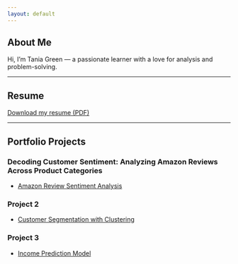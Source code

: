 ```yaml
---
layout: default
---
```


## About Me

Hi, I’m Tania Green — a passionate learner with a love for analysis and problem-solving.

---

## Resume

[Download my resume (PDF)](/files/Tania_Green_Resume_2025.pdf)

---

## Portfolio Projects
### Decoding Customer Sentiment: Analyzing Amazon Reviews Across Product Categories 

- [Amazon Review Sentiment Analysis](https://github.com/taniagreen03/D502-Capstone)

### Project 2
- [Customer Segmentation with Clustering](https://github.com/taniagreen03/customer-segmentation)


### Project 3
- [Income Prediction Model](https://github.com/taniagreen03/income-prediction)
